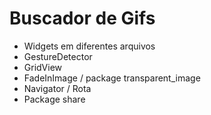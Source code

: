 # Buscador de Gifs

* Widgets em diferentes arquivos
* GestureDetector
* GridView
* FadeInImage / package transparent_image
* Navigator / Rota
* Package share
